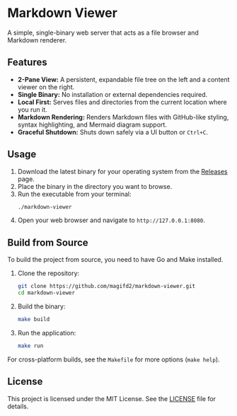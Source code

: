 # Markdown Viewer

A simple, single-binary web server that acts as a file browser and Markdown renderer.

## Features

- **2-Pane View:** A persistent, expandable file tree on the left and a content viewer on the right.
- **Single Binary:** No installation or external dependencies required.
- **Local First:** Serves files and directories from the current location where you run it.
- **Markdown Rendering:** Renders Markdown files with GitHub-like styling, syntax highlighting, and Mermaid diagram support.
- **Graceful Shutdown:** Shuts down safely via a UI button or `Ctrl+C`.

## Usage

1.  Download the latest binary for your operating system from the [Releases](https://github.com/magifd2/markdown-viewer/releases) page.
2.  Place the binary in the directory you want to browse.
3.  Run the executable from your terminal:
    ```bash
    ./markdown-viewer
    ```
4.  Open your web browser and navigate to `http://127.0.0.1:8080`.

## Build from Source

To build the project from source, you need to have Go and Make installed.

1.  Clone the repository:
    ```bash
    git clone https://github.com/magifd2/markdown-viewer.git
    cd markdown-viewer
    ```
2.  Build the binary:
    ```bash
    make build
    ```
3.  Run the application:
    ```bash
    make run
    ```

For cross-platform builds, see the `Makefile` for more options (`make help`).

## License

This project is licensed under the MIT License. See the [LICENSE](LICENSE) file for details.
